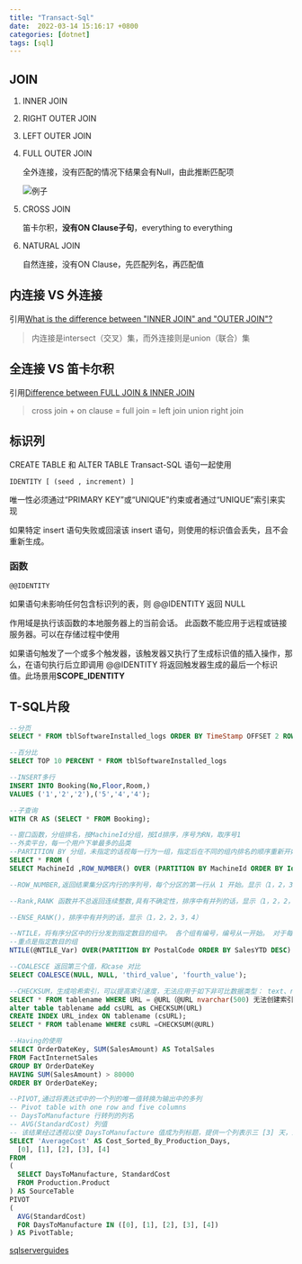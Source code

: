 ```yaml
---
title: "Transact-Sql"
date:  2022-03-14 15:16:17 +0800
categories: [dotnet]
tags: [sql]
---
```


## JOIN

1. INNER JOIN

2. RIGHT OUTER JOIN

3. LEFT OUTER JOIN

4. FULL OUTER JOIN

   全外连接，没有匹配的情况下结果会有Null，由此推断匹配项

   ![例子](https://www.mssqltips.com/tipimages2/6978_full-outer-join.002.png)

5. CROSS JOIN

   笛卡尔积，**没有ON Clause子句**，everything to everything

6. NATURAL JOIN

   自然连接，没有ON Clause，先匹配列名，再匹配值

## 内连接 VS 外连接

引用[What is the difference between "INNER JOIN" and "OUTER JOIN"?](https://stackoverflow.com/questions/38549/what-is-the-difference-between-inner-join-and-outer-join)

> 内连接是intersect（交叉）集，而外连接则是union（联合）集


## 全连接 VS 笛卡尔积

引用[Difference between FULL JOIN & INNER JOIN](https://stackoverflow.com/questions/3022713/difference-between-full-join-inner-join)

> cross join + on clause  = full join = left join union  right join

## 标识列

CREATE TABLE 和 ALTER TABLE Transact-SQL 语句一起使用

`IDENTITY [ (seed , increment) ]`

唯一性必须通过“PRIMARY KEY”或“UNIQUE”约束或者通过“UNIQUE”索引来实现

如果特定 insert 语句失败或回滚该 insert 语句，则使用的标识值会丢失，且不会重新生成。

### 函数

`@@IDENTITY`

如果语句未影响任何包含标识列的表，则 @@IDENTITY 返回 NULL

作用域是执行该函数的本地服务器上的当前会话。 此函数不能应用于远程或链接服务器。可以在存储过程中使用

如果语句触发了一个或多个触发器，该触发器又执行了生成标识值的插入操作，那么，在语句执行后立即调用 @@IDENTITY 将返回触发器生成的最后一个标识值。此场景用**SCOPE_IDENTITY**


## T-SQL片段

```sql
--分页
SELECT * FROM tblSoftwareInstalled_logs ORDER BY TimeStamp OFFSET 2 ROWS FETCH NEXT 4 ROWS ONLY

--百分比
SELECT TOP 10 PERCENT * FROM tblSoftwareInstalled_logs

--INSERT多行
INSERT INTO Booking(No,Floor,Room,)
VALUES ('1','2','2'),('5','4','4');

--子查询
WITH CR AS (SELECT * FROM Booking);

--窗口函数，分组排名，按MachineId分组，按Id排序，序号为RN，取序号1
--外卖平台，每一个用户下单最多的品类
--PARTITION BY 分组，未指定的话视每一行为一组，指定后在不同的组内排名的顺序重新开始
SELECT * FROM (
SELECT MachineId ,ROW_NUMBER() OVER (PARTITION BY MachineId ORDER BY Id DESC ) AS RN FROM tblSoftwareInstalled_detail ) temp WHERE RN = 1

--ROW_NUMBER,返回结果集分区内行的序列号，每个分区的第一行从 1 开始。显示（1，2，3，4，5）,没有重复并列的排名

--Rank,RANK 函数并不总返回连续整数,具有不确定性，排序中有并列的话，显示（1，2，2，4，5）

--ENSE_RANK()，排序中有并列的话，显示（1，2，2，3，4）

--NTILE，将有序分区中的行分发到指定数目的组中。 各个组有编号，编号从一开始。 对于每一个行，NTILE 将返回此行所属的组的编号。
--重点是指定数目的组
NTILE(@NTILE_Var) OVER(PARTITION BY PostalCode ORDER BY SalesYTD DESC)

--COALESCE 返回第三个值，和case 对比
SELECT COALESCE(NULL, NULL, 'third_value', 'fourth_value');

--CHECKSUM，生成哈希索引，可以提高索引速度，无法应用于如下非可比数据类型： text、ntext、image 和 cursor
SELECT * FROM tablename WHERE URL = @URL（@URL nvarchar(500) 无法创建索引）
alter table tablename add csURL as CHECKSUM(URL)
CREATE INDEX URL_index ON tablename (csURL);
SELECT * FROM tablename WHERE csURL =CHECKSUM(@URL)

--Having的使用
SELECT OrderDateKey, SUM(SalesAmount) AS TotalSales
FROM FactInternetSales
GROUP BY OrderDateKey
HAVING SUM(SalesAmount) > 80000
ORDER BY OrderDateKey;

--PIVOT,通过将表达式中的一个列的唯一值转换为输出中的多列
-- Pivot table with one row and five columns
-- DaysToManufacture 行转列的列名
-- AVG(StandardCost) 列值
-- 该结果经过透视以使 DaysToManufacture 值成为列标题，提供一个列表示三 [3] 天，即使结果为 NULL。
SELECT 'AverageCost' AS Cost_Sorted_By_Production_Days,
  [0], [1], [2], [3], [4]
FROM
(
  SELECT DaysToManufacture, StandardCost
  FROM Production.Product
) AS SourceTable
PIVOT
(
  AVG(StandardCost)
  FOR DaysToManufacture IN ([0], [1], [2], [3], [4])
) AS PivotTable;

```


[sqlserverguides](https://sqlserverguides.com/)
